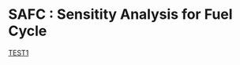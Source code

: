 SAFC  : Sensitity Analysis for Fuel Cycle
=========================================


    
[TEST1](TEST1.md)
